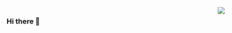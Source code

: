 <img align="right" src="https://github-readme-stats.vercel.app/api?username=lizhizhi7&show_icons=true&icon_color=805AD5&text_color=718096&bg_color=ffffff&hide_title=true" />

### Hi there 👋

<!--
**lizhizhi7/lizhizhi7** is a ✨ _special_ ✨ repository because its `README.md` (this file) appears on your GitHub profile.

Here are some ideas to get you started:

- 🔭 I’m currently working on ...
- 🌱 I’m currently learning ...
- 👯 I’m looking to collaborate on ...
- 🤔 I’m looking for help with ...
- 💬 Ask me about ...
- 📫 How to reach me: ...
- 😄 Pronouns: ...
- ⚡ Fun fact: ...
-->
